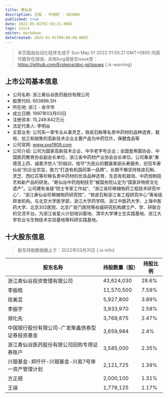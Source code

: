 ```yaml
---
title: 寿仙谷
description: 主板 - 中成药 - 603896
published: true
date: 2022-05-01T01:50:21.000Z
tags: stock
editor: markdown
dateCreated: 2022-01-01T00:00:00.000Z
---
```


> 本页面由自动化程序生成于 Sun May 01 2022 01:50:21 GMT+0800
> 内容可能存在错误，如有bug请提交issue至：https://github.com/Eroleice/doc-pi/issues
{.is-warning}

## 上市公司基本信息
- 公司名称: 浙江寿仙谷医药股份有限公司
- 股票代码: 603896.SH
- 所在地: 浙江 - 金华市
- 成立日期: 1997年03月03日
- 注册资本: 15,249.842万元
- 法定代表人: 李明焱
- 主营业务: 公司系一家专业从事灵芝，铁皮石斛等名贵中药材的品种选育，栽培，加工和销售的高新技术企业主要产品为中药饮片，保健食品等
- 公司官网: www.sxg1909.com
- 公司介绍: 公司为国家高新技术企业、中华老字号企业；全国食用菌协会、中国医药教育协会副会长单位，浙江省中药材产业协会会长单位。公司秉承“重德觅上药、诚善济世人”的祖训，恪守“为民众的健康美丽长寿服务，创百年寿仙谷”的企业宗旨，致力“打造有机国药第一品牌”，长期不懈坚持铁皮石斛、灵芝、西红花等珍稀名贵中药材的优良品种选育、生态有机栽培、中药炮制技艺和新产品的研发。“寿仙谷中药炮制技艺”被国务院认定为“国家非物质文化遗产”。公司建有省级“院士专家工作站”、“浙江省珍稀植物药工程技术研究中心”、“浙江寿仙谷珍稀植物药研究院”、“铁皮石斛浙江省工程研究中心”等省级研发机构。与北京大学医学部，浙江大学药学院、浙江中医药大学、上海中医药大学、北京302医院、北京广安门医院等权威研究机构建立产、学、研联合的交流平台。为浙江省星火计划培训基地、清华大学博士生实践基地、浙江大学农业与生物技术实验基地等科研实践基地。


## 十大股东信息
> 股东持股数据截止于：2022年03月31日
{.is-info}

| 股东名称 | 持股数量（股） | 持股比例 |
| --- | --- | --- |
| 浙江寿仙谷投资管理有限公司 | 43,624,030 | 28.6% |
| 李振皓 | 11,570,500 | 7.59% |
| 徐美芸 | 5,927,800 | 3.89% |
| 李振宇 | 3,933,970 | 2.58% |
| 郑化先 | 3,769,875 | 2.47% |
| 中国银行股份有限公司-广发聚鑫债券型证券投资基金 | 3,659,984 | 2.4% |
| 浙江寿仙谷医药股份有限公司回购专用证券账户 | 3,585,000 | 2.35% |
| 兴银基金-郑仟仟-兴银基金-兴易7号单一资产管理计划 | 2,121,725 | 1.39% |
| 方正顺 | 2,000,100 | 1.31% |
| 王瑛 | 1,778,125 | 1.17% |




